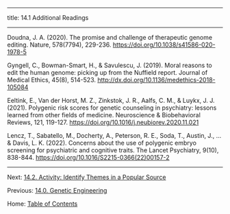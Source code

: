 ----------

title: 14.1 Additional Readings

----------

Doudna, J. A. (2020). The promise and challenge of therapeutic genome editing. Nature, 578(7794), 229-236. https://doi.org/10.1038/s41586-020-1978-5

Gyngell, C., Bowman-Smart, H., & Savulescu, J. (2019). Moral reasons to edit the human genome: picking up from the Nuffield report. Journal of Medical Ethics, 45(8), 514-523. http://dx.doi.org/10.1136/medethics-2018-105084

Eeltink, E., Van der Horst, M. Z., Zinkstok, J. R., Aalfs, C. M., & Luykx, J. J. (2021). Polygenic risk scores for genetic counseling in psychiatry: lessons learned from other fields of medicine. Neuroscience & Biobehavioral Reviews, 121, 119-127. https://doi.org/10.1016/j.neubiorev.2020.11.021

Lencz, T., Sabatello, M., Docherty, A., Peterson, R. E., Soda, T., Austin, J., ... & Davis, L. K. (2022). Concerns about the use of polygenic embryo screening for psychiatric and cognitive traits. The Lancet Psychiatry, 9(10), 838-844. https://doi.org/10.1016/S2215-0366(22)00157-2

--------

Next: [14.2. Activity: Identify Themes in a Popular Source](14.2_activity_identify_themes_in_a_popular_source.md)

Previous: [14.0. Genetic Engineering](14.0_genetic_engineering.md)

Home: [Table of Contents](../README.md)
